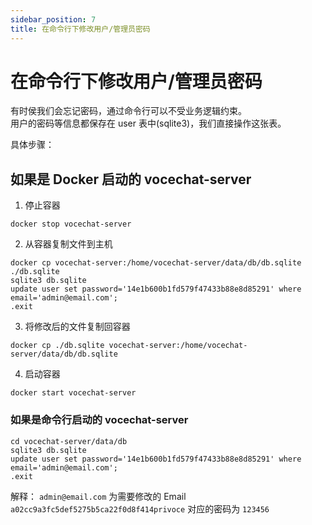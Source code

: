 ```yaml
---
sidebar_position: 7
title: 在命令行下修改用户/管理员密码
---
```


# 在命令行下修改用户/管理员密码
有时侯我们会忘记密码，通过命令行可以不受业务逻辑约束。  
用户的密码等信息都保存在 user 表中(sqlite3)，我们直接操作这张表。  

具体步骤：

## 如果是 Docker 启动的 vocechat-server
1. 停止容器
```
docker stop vocechat-server
```

2. 从容器复制文件到主机
```
docker cp vocechat-server:/home/vocechat-server/data/db/db.sqlite ./db.sqlite
sqlite3 db.sqlite
update user set password='14e1b600b1fd579f47433b88e8d85291' where email='admin@email.com';
.exit
```

3. 将修改后的文件复制回容器
```
docker cp ./db.sqlite vocechat-server:/home/vocechat-server/data/db/db.sqlite
```
4. 启动容器
```
docker start vocechat-server
```

### 如果是命令行启动的 vocechat-server
```
cd vocechat-server/data/db
sqlite3 db.sqlite
update user set password='14e1b600b1fd579f47433b88e8d85291' where email='admin@email.com';
.exit
```

解释：
`admin@email.com` 为需要修改的 Email  
`a02cc9a3fc5def5275b5ca22f0d8f414privoce` 对应的密码为 `123456`
